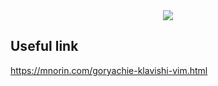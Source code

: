 <div align="center">
    <img src="images/recording_screen.gif" style="margin: auto"/>
</div>

## Useful link  
https://mnorin.com/goryachie-klavishi-vim.html  